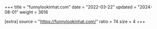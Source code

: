 +++
title = "funnylookinhat.com"
date = "2022-03-22"
updated = "2024-08-01"
weight = 3616

[extra]
source = "https://funnylookinhat.com/"
ratio = 74
size = 4
+++
